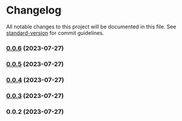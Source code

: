 # Changelog

All notable changes to this project will be documented in this file. See [standard-version](https://github.com/conventional-changelog/standard-version) for commit guidelines.

### [0.0.6](https://github.com/candidosales/svelte-shopify-polaris-icons/compare/v0.0.5...v0.0.6) (2023-07-27)

### [0.0.5](https://github.com/candidosales/svelte-shopify-polaris-icons/compare/v0.0.4...v0.0.5) (2023-07-27)

### [0.0.4](https://github.com/candidosales/svelte-shopify-polaris-icons/compare/v0.0.3...v0.0.4) (2023-07-27)

### [0.0.3](https://github.com/candidosales/svelte-shopify-polaris-icons/compare/v0.0.2...v0.0.3) (2023-07-27)

### 0.0.2 (2023-07-27)
